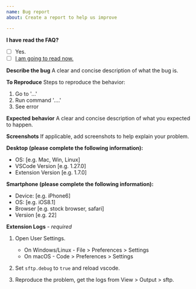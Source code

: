 ```yaml
---
name: Bug report
about: Create a report to help us improve

---
```


**I have read the FAQ?**
- [ ] Yes.
- [ ] [I am going to read now.](https://github.com/liximomo/vscode-sftp/blob/master/FAQ.md)

**Describe the bug**
A clear and concise description of what the bug is.

**To Reproduce**
Steps to reproduce the behavior:
1. Go to '...'
2. Run command '....'
3. See error

**Expected behavior**
A clear and concise description of what you expected to happen.

**Screenshots**
If applicable, add screenshots to help explain your problem.

**Desktop (please complete the following information):**
 - OS: [e.g. Mac, Win, Linux]
 - VSCode Version [e.g. 1.27.0]
 - Extension Version [e.g. 1.7.0]

**Smartphone (please complete the following information):**
 - Device: [e.g. iPhone6]
 - OS: [e.g. iOS8.1]
 - Browser [e.g. stock browser, safari]
 - Version [e.g. 22]

**Extension Logs** - *required*
  1.  Open User Settings.

      * On Windows/Linux - File > Preferences > Settings
      * On macOS - Code > Preferences > Settings
  2. Set `sftp.debug` to `true` and reload vscode.
  3. Reproduce the problem, get the logs from View > Output > sftp.
